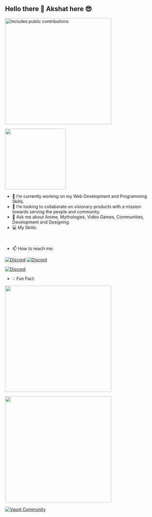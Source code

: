 ## Hello there 👋 Akshat here :sunglasses:

<p>
    <a href="https://vaunt.dev">
        <img src="https://api.vaunt.dev/v1/github/entities/akshatvirmani/contributions?format=svg" width="350" title="Includes public contributions"/>
    </a>
</p>

 <img alt="" src="https://media.giphy.com/media/Y4ak9Ki2GZCbJxAnJD/giphy.gif" height="200"/>  

- 🔭 I’m currently working on my Web Development and Programming Skills.
- 👯 I’m looking to collaborate on visionary products with a mission towards serving the people and community.
- 💬 Ask me about Anime, Mythologies, Video Games, Communities, Development and Designing.
- 💻 My Skills:

<img alt="" src="https://img.shields.io/badge/C%2B%2B-00599C?style=for-the-badge&logo=c%2B%2B&logoColor=white"/> <img alt="" src="https://img.shields.io/badge/Java-ED8B00?style=for-the-badge&logo=java&logoColor=white"/> <img alt="" src="https://img.shields.io/badge/Python-FFD43B?style=for-the-badge&logo=python&logoColor=darkgreen"/> <img alt="" src="https://img.shields.io/badge/sql-FFD43B?style=for-the-badge&logo=sql&logoColor=darkgreen"/> <img alt="" src="https://img.shields.io/badge/HTML5-E34F26?style=for-the-badge&logo=html5&logoColor=white"/> <img alt="" src="https://img.shields.io/badge/CSS3-1572B6?style=for-the-badge&logo=css3&logoColor=white"/> <img alt="" src="https://img.shields.io/badge/tailwind-1572B6?style=for-the-badge&logo=tailwind3&logoColor=white"/> <img alt="" src="https://img.shields.io/badge/Sass-1572B6?style=for-the-badge&logo=sass3&logoColor=white"/> <img alt="" src="https://img.shields.io/badge/Bootstrap-E34F26?style=for-the-badge&logo=html5&logoColor=white"/> <img alt="" src="https://img.shields.io/badge/JavaScript-323330?style=for-the-badge&logo=javascript&logoColor=F7DF1E"/>  <img alt="" src="https://img.shields.io/badge/typescript-323330?style=for-the-badge&logo=typescript&logoColor=F7DF1E"/> <img alt="" src="https://img.shields.io/badge/MongoDB-4EA94B?style=for-the-badge&logo=mongodb&logoColor=white"/> <img alt="" src="https://img.shields.io/badge/Node.js-339933?style=for-the-badge&logo=nodedotjs&logoColor=white"/> <img alt="" src="https://img.shields.io/badge/Express.js-000000?style=for-the-badge&logo=express&logoColor=white"/> <img alt="" src="https://img.shields.io/badge/React-20232A?style=for-the-badge&logo=react&logoColor=61DAFB"/> <img alt="" src="https://img.shields.io/badge/mui-20232A?style=for-the-badge&logo=mui&logoColor=61DAFB"/> <img alt="" src="https://img.shields.io/badge/firebase-20232A?style=for-the-badge&logo=firebase&logoColor=61DAFB"/> <img alt="" src="https://img.shields.io/badge/wordpress-20232A?style=for-the-badge&logo=wordpress&logoColor=61DAFB"/> <img alt="" src="https://img.shields.io/badge/figma-20232A?style=for-the-badge&logo=figma&logoColor=61DAFB"/> <img alt="" src="https://img.shields.io/badge/canva-20232A?style=for-the-badge&logo=canva&logoColor=61DAFB"/> <img alt="" src="https://img.shields.io/badge/notion-20232A?style=for-the-badge&logo=notion&logoColor=61DAFB"/>

- 📫 How to reach me:

[![Discord](https://img.shields.io/badge/LinkedIn-0077B5?style=for-the-badge&logo=linkedin&logoColor=white)](https://www.linkedin.com/in/akshat-virmani-1988481b6/)
[![Discord](https://img.shields.io/badge/Twitter-1DA1F2?style=for-the-badge&logo=twitter&logoColor=white)](https://twitter.com/VirmaniAkshat)

[![Discord](https://img.shields.io/badge/Medium-1DA1F2?style=for-the-badge&logo=medium&logoColor=white)](https://medium.com/@akshatvirmani72)

- 💡 Fun Fact: 
<img alt="" src="https://media.giphy.com/media/487L0pNZKONFN01oHO/giphy.gif" height="350"/>


<p>
  <img src="https://api.vaunt.dev/v1/github/entities/akshatvirmani/achievements?format=svg&limit=3" width="350" />
</p>

[![Vaunt Community](https://api.vaunt.dev/v1/github/entities/akshatvirmani/badges/community)](https://community.vaunt.dev/board/akshatvirmani)
